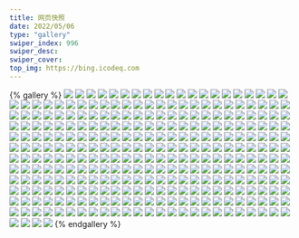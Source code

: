 ```yaml
---
title: 网页快照
date: 2022/05/06 
type: "gallery" 
swiper_index: 996
swiper_desc: 
swiper_cover: 
top_img: https://bing.icodeq.com 
---
```


{% gallery %}
![](https://alist.learnonly.xyz/d/!网页快照/todo.learnonly.xyz/2022-11-30_03-58-59.png)
![](https://alist.learnonly.xyz/d/!网页快照/todo.learnonly.xyz/2022-11-28_02-22-49.png)
![](https://alist.learnonly.xyz/d/!网页快照/todo.learnonly.xyz/2022-11-29_02-21-28.png)
![](https://alist.learnonly.xyz/d/!网页快照/todo.learnonly.xyz/2022-11-30_06-58-34.png)
![](https://alist.learnonly.xyz/d/!网页快照/todo.learnonly.xyz/2022-11-30_15-58-41.png)
![](https://alist.learnonly.xyz/d/!网页快照/todo.learnonly.xyz/2022-11-28_15-58-39.png)
![](https://alist.learnonly.xyz/d/!网页快照/todo.learnonly.xyz/2022-11-29_06-58-39.png)
![](https://alist.learnonly.xyz/d/!网页快照/todo.learnonly.xyz/2022-11-30_21-59-00.png)
![](https://alist.learnonly.xyz/d/!网页快照/todo.learnonly.xyz/2022-11-28_03-58-35.png)
![](https://alist.learnonly.xyz/d/!网页快照/todo.learnonly.xyz/2022-11-28_06-59-44.png)
![](https://alist.learnonly.xyz/d/!网页快照/todo.learnonly.xyz/2022-11-30_13-22-28.png)
![](https://alist.learnonly.xyz/d/!网页快照/todo.learnonly.xyz/2022-11-29_16-00-58.png)
![](https://alist.learnonly.xyz/d/!网页快照/todo.learnonly.xyz/2022-11-30_09-59-04.png)
![](https://alist.learnonly.xyz/d/!网页快照/todo.learnonly.xyz/2022-11-28_13-18-39.png)
![](https://alist.learnonly.xyz/d/!网页快照/todo.learnonly.xyz/2022-11-30_13-22-20.png)
![](https://alist.learnonly.xyz/d/!网页快照/todo.learnonly.xyz/2022-11-30_09-58-56.png)
![](https://alist.learnonly.xyz/d/!网页快照/todo.learnonly.xyz/2022-11-30_06-58-42.png)
![](https://alist.learnonly.xyz/d/!网页快照/todo.learnonly.xyz/2022-11-29_09-58-35.png)
![](https://alist.learnonly.xyz/d/!网页快照/todo.learnonly.xyz/2022-11-29_06-58-32.png)
![](https://alist.learnonly.xyz/d/!网页快照/todo.learnonly.xyz/2022-11-30_18-58-40.png)
![](https://alist.learnonly.xyz/d/!网页快照/todo.learnonly.xyz/2022-11-28_09-58-32.png)
![](https://alist.learnonly.xyz/d/!网页快照/todo.learnonly.xyz/2022-11-29_09-58-43.png)
![](https://alist.learnonly.xyz/d/!网页快照/todo.learnonly.xyz/2022-11-29_16-00-51.png)
![](https://alist.learnonly.xyz/d/!网页快照/todo.learnonly.xyz/2022-11-29_21-58-46.png)
![](https://alist.learnonly.xyz/d/!网页快照/todo.learnonly.xyz/2022-11-28_13-18-31.png)
![](https://alist.learnonly.xyz/d/!网页快照/todo.learnonly.xyz/2022-11-28_21-59-13.png)
![](https://alist.learnonly.xyz/d/!网页快照/todo.learnonly.xyz/2022-11-30_15-58-34.png)
![](https://alist.learnonly.xyz/d/!网页快照/todo.learnonly.xyz/2022-11-30_03-59-06.png)
![](https://alist.learnonly.xyz/d/!网页快照/todo.learnonly.xyz/2022-11-28_18-58-21.png)
![](https://alist.learnonly.xyz/d/!网页快照/todo.learnonly.xyz/2022-11-29_13-17-50.png)
![](https://alist.learnonly.xyz/d/!网页快照/todo.learnonly.xyz/2022-11-28_02-22-57.png)
![](https://alist.learnonly.xyz/d/!网页快照/todo.learnonly.xyz/2022-11-28_09-58-41.png)
![](https://alist.learnonly.xyz/d/!网页快照/todo.learnonly.xyz/2022-11-29_21-58-54.png)
![](https://alist.learnonly.xyz/d/!网页快照/todo.learnonly.xyz/2022-11-30_18-58-49.png)
![](https://alist.learnonly.xyz/d/!网页快照/todo.learnonly.xyz/2022-11-29_18-58-50.png)
![](https://alist.learnonly.xyz/d/!网页快照/todo.learnonly.xyz/2022-11-28_03-58-28.png)
![](https://alist.learnonly.xyz/d/!网页快照/todo.learnonly.xyz/2022-11-28_06-59-35.png)
![](https://alist.learnonly.xyz/d/!网页快照/todo.learnonly.xyz/2022-11-29_03-59-06.png)
![](https://alist.learnonly.xyz/d/!网页快照/todo.learnonly.xyz/2022-11-29_03-58-57.png)
![](https://alist.learnonly.xyz/d/!网页快照/todo.learnonly.xyz/2022-11-28_21-59-21.png)
![](https://alist.learnonly.xyz/d/!网页快照/todo.learnonly.xyz/2022-11-28_18-58-14.png)
![](https://alist.learnonly.xyz/d/!网页快照/todo.learnonly.xyz/2022-11-29_02-21-21.png)
![](https://alist.learnonly.xyz/d/!网页快照/todo.learnonly.xyz/2022-11-30_21-58-52.png)
![](https://alist.learnonly.xyz/d/!网页快照/todo.learnonly.xyz/2022-11-28_15-58-30.png)
![](https://alist.learnonly.xyz/d/!网页快照/todo.learnonly.xyz/2022-11-29_13-17-41.png)
![](https://alist.learnonly.xyz/d/!网页快照/todo.learnonly.xyz/2022-11-29_18-58-57.png)
![](https://alist.learnonly.xyz/d/!网页快照/space.bilibili.com/2022-11-29_15-56-09.png)
![](https://alist.learnonly.xyz/d/!网页快照/space.bilibili.com/2022-11-28_15-55-35.png)
![](https://alist.learnonly.xyz/d/!网页快照/space.bilibili.com/2022-11-30_03-56-01.png)
![](https://alist.learnonly.xyz/d/!网页快照/space.bilibili.com/2022-11-29_06-55-46.png)
![](https://alist.learnonly.xyz/d/!网页快照/space.bilibili.com/2022-11-29_21-55-43.png)
![](https://alist.learnonly.xyz/d/!网页快照/space.bilibili.com/2022-11-28_06-56-17.png)
![](https://alist.learnonly.xyz/d/!网页快照/space.bilibili.com/2022-11-29_13-14-44.png)
![](https://alist.learnonly.xyz/d/!网页快照/space.bilibili.com/2022-11-28_02-19-51.png)
![](https://alist.learnonly.xyz/d/!网页快照/space.bilibili.com/2022-11-28_03-55-31.png)
![](https://alist.learnonly.xyz/d/!网页快照/space.bilibili.com/2022-11-30_18-55-39.png)
![](https://alist.learnonly.xyz/d/!网页快照/space.bilibili.com/2022-11-30_09-55-52.png)
![](https://alist.learnonly.xyz/d/!网页快照/space.bilibili.com/2022-11-29_18-55-39.png)
![](https://alist.learnonly.xyz/d/!网页快照/space.bilibili.com/2022-11-30_13-18-56.png)
![](https://alist.learnonly.xyz/d/!网页快照/space.bilibili.com/2022-11-30_15-55-47.png)
![](https://alist.learnonly.xyz/d/!网页快照/space.bilibili.com/2022-11-30_06-55-30.png)
![](https://alist.learnonly.xyz/d/!网页快照/space.bilibili.com/2022-11-29_03-55-40.png)
![](https://alist.learnonly.xyz/d/!网页快照/space.bilibili.com/2022-11-29_02-18-15.png)
![](https://alist.learnonly.xyz/d/!网页快照/space.bilibili.com/2022-11-28_09-55-38.png)
![](https://alist.learnonly.xyz/d/!网页快照/space.bilibili.com/2022-11-28_21-55-58.png)
![](https://alist.learnonly.xyz/d/!网页快照/space.bilibili.com/2022-11-28_13-15-32.png)
![](https://alist.learnonly.xyz/d/!网页快照/space.bilibili.com/2022-11-28_18-55-48.png)
![](https://alist.learnonly.xyz/d/!网页快照/space.bilibili.com/2022-11-29_09-55-35.png)
![](https://alist.learnonly.xyz/d/!网页快照/space.bilibili.com/2022-11-30_21-55-42.png)
![](https://alist.learnonly.xyz/d/!网页快照/read.learnonly.xyz/2022-11-29_03-58-22.png)
![](https://alist.learnonly.xyz/d/!网页快照/read.learnonly.xyz/2022-11-30_06-58-00.png)
![](https://alist.learnonly.xyz/d/!网页快照/read.learnonly.xyz/2022-11-29_21-58-17.png)
![](https://alist.learnonly.xyz/d/!网页快照/read.learnonly.xyz/2022-11-28_06-59-08.png)
![](https://alist.learnonly.xyz/d/!网页快照/read.learnonly.xyz/2022-11-28_09-58-08.png)
![](https://alist.learnonly.xyz/d/!网页快照/read.learnonly.xyz/2022-11-29_18-58-05.png)
![](https://alist.learnonly.xyz/d/!网页快照/read.learnonly.xyz/2022-11-28_02-22-20.png)
![](https://alist.learnonly.xyz/d/!网页快照/read.learnonly.xyz/2022-11-29_16-00-06.png)
![](https://alist.learnonly.xyz/d/!网页快照/read.learnonly.xyz/2022-11-30_03-58-32.png)
![](https://alist.learnonly.xyz/d/!网页快照/read.learnonly.xyz/2022-11-28_21-58-33.png)
![](https://alist.learnonly.xyz/d/!网页快照/read.learnonly.xyz/2022-11-30_13-21-44.png)
![](https://alist.learnonly.xyz/d/!网页快照/read.learnonly.xyz/2022-11-28_13-17-56.png)
![](https://alist.learnonly.xyz/d/!网页快照/read.learnonly.xyz/2022-11-30_18-58-11.png)
![](https://alist.learnonly.xyz/d/!网页快照/read.learnonly.xyz/2022-11-28_18-57-55.png)
![](https://alist.learnonly.xyz/d/!网页快照/read.learnonly.xyz/2022-11-29_06-58-03.png)
![](https://alist.learnonly.xyz/d/!网页快照/read.learnonly.xyz/2022-11-28_03-58-01.png)
![](https://alist.learnonly.xyz/d/!网页快照/read.learnonly.xyz/2022-11-29_13-17-10.png)
![](https://alist.learnonly.xyz/d/!网页快照/read.learnonly.xyz/2022-11-30_21-58-23.png)
![](https://alist.learnonly.xyz/d/!网页快照/read.learnonly.xyz/2022-11-29_02-20-49.png)
![](https://alist.learnonly.xyz/d/!网页快照/read.learnonly.xyz/2022-11-28_15-58-04.png)
![](https://alist.learnonly.xyz/d/!网页快照/read.learnonly.xyz/2022-11-30_09-58-23.png)
![](https://alist.learnonly.xyz/d/!网页快照/read.learnonly.xyz/2022-11-29_09-58-11.png)
![](https://alist.learnonly.xyz/d/!网页快照/read.learnonly.xyz/2022-11-30_15-58-12.png)
![](https://alist.learnonly.xyz/d/!网页快照/vercel.pighog.repl.co/2022-11-30_06-56-03.png)
![](https://alist.learnonly.xyz/d/!网页快照/vercel.pighog.repl.co/2022-11-30_21-56-28.png)
![](https://alist.learnonly.xyz/d/!网页快照/vercel.pighog.repl.co/2022-11-28_02-20-24.png)
![](https://alist.learnonly.xyz/d/!网页快照/vercel.pighog.repl.co/2022-11-29_13-15-17.png)
![](https://alist.learnonly.xyz/d/!网页快照/vercel.pighog.repl.co/2022-11-29_09-56-08.png)
![](https://alist.learnonly.xyz/d/!网页快照/vercel.pighog.repl.co/2022-11-30_13-19-29.png)
![](https://alist.learnonly.xyz/d/!网页快照/vercel.pighog.repl.co/2022-11-30_03-56-38.png)
![](https://alist.learnonly.xyz/d/!网页快照/vercel.pighog.repl.co/2022-11-28_09-56-10.png)
![](https://alist.learnonly.xyz/d/!网页快照/vercel.pighog.repl.co/2022-11-28_21-56-31.png)
![](https://alist.learnonly.xyz/d/!网页快照/vercel.pighog.repl.co/2022-11-28_13-16-05.png)
![](https://alist.learnonly.xyz/d/!网页快照/vercel.pighog.repl.co/2022-11-29_18-56-11.png)
![](https://alist.learnonly.xyz/d/!网页快照/vercel.pighog.repl.co/2022-11-29_06-56-19.png)
![](https://alist.learnonly.xyz/d/!网页快照/vercel.pighog.repl.co/2022-11-29_15-56-42.png)
![](https://alist.learnonly.xyz/d/!网页快照/vercel.pighog.repl.co/2022-11-29_02-18-47.png)
![](https://alist.learnonly.xyz/d/!网页快照/vercel.pighog.repl.co/2022-11-28_06-56-54.png)
![](https://alist.learnonly.xyz/d/!网页快照/vercel.pighog.repl.co/2022-11-29_21-56-16.png)
![](https://alist.learnonly.xyz/d/!网页快照/vercel.pighog.repl.co/2022-11-28_03-56-05.png)
![](https://alist.learnonly.xyz/d/!网页快照/vercel.pighog.repl.co/2022-11-30_09-56-24.png)
![](https://alist.learnonly.xyz/d/!网页快照/vercel.pighog.repl.co/2022-11-29_03-56-14.png)
![](https://alist.learnonly.xyz/d/!网页快照/vercel.pighog.repl.co/2022-11-28_15-56-07.png)
![](https://alist.learnonly.xyz/d/!网页快照/vercel.pighog.repl.co/2022-11-30_18-56-15.png)
![](https://alist.learnonly.xyz/d/!网页快照/vercel.pighog.repl.co/2022-11-30_15-56-20.png)
![](https://alist.learnonly.xyz/d/!网页快照/vercel.pighog.repl.co/2022-11-28_18-56-18.png)
![](https://alist.learnonly.xyz/d/!网页快照/uptime.pighog.repl.co/2022-11-28_02-21-02.png)
![](https://alist.learnonly.xyz/d/!网页快照/uptime.pighog.repl.co/2022-11-30_03-57-21.png)
![](https://alist.learnonly.xyz/d/!网页快照/uptime.pighog.repl.co/2022-11-28_03-56-44.png)
![](https://alist.learnonly.xyz/d/!网页快照/uptime.pighog.repl.co/2022-11-29_21-57-02.png)
![](https://alist.learnonly.xyz/d/!网页快照/uptime.pighog.repl.co/2022-11-28_18-56-41.png)
![](https://alist.learnonly.xyz/d/!网页快照/uptime.pighog.repl.co/2022-11-29_02-19-35.png)
![](https://alist.learnonly.xyz/d/!网页快照/uptime.pighog.repl.co/2022-11-30_13-20-30.png)
![](https://alist.learnonly.xyz/d/!网页快照/uptime.pighog.repl.co/2022-11-29_03-57-13.png)
![](https://alist.learnonly.xyz/d/!网页快照/uptime.pighog.repl.co/2022-11-30_21-57-07.png)
![](https://alist.learnonly.xyz/d/!网页快照/uptime.pighog.repl.co/2022-11-30_06-56-48.png)
![](https://alist.learnonly.xyz/d/!网页快照/uptime.pighog.repl.co/2022-11-29_09-56-58.png)
![](https://alist.learnonly.xyz/d/!网页快照/uptime.pighog.repl.co/2022-11-29_06-56-55.png)
![](https://alist.learnonly.xyz/d/!网页快照/uptime.pighog.repl.co/2022-11-28_09-56-58.png)
![](https://alist.learnonly.xyz/d/!网页快照/uptime.pighog.repl.co/2022-11-28_13-16-42.png)
![](https://alist.learnonly.xyz/d/!网页快照/uptime.pighog.repl.co/2022-11-30_18-57-07.png)
![](https://alist.learnonly.xyz/d/!网页快照/uptime.pighog.repl.co/2022-11-29_13-16-01.png)
![](https://alist.learnonly.xyz/d/!网页快照/uptime.pighog.repl.co/2022-11-28_15-56-49.png)
![](https://alist.learnonly.xyz/d/!网页快照/uptime.pighog.repl.co/2022-11-28_06-57-50.png)
![](https://alist.learnonly.xyz/d/!网页快照/uptime.pighog.repl.co/2022-11-30_15-56-57.png)
![](https://alist.learnonly.xyz/d/!网页快照/uptime.pighog.repl.co/2022-11-28_21-57-15.png)
![](https://alist.learnonly.xyz/d/!网页快照/uptime.pighog.repl.co/2022-11-29_15-58-50.png)
![](https://alist.learnonly.xyz/d/!网页快照/uptime.pighog.repl.co/2022-11-30_09-57-04.png)
![](https://alist.learnonly.xyz/d/!网页快照/uptime.pighog.repl.co/2022-11-29_18-56-50.png)
![](https://alist.learnonly.xyz/d/!网页快照/docs.learnonly.xyz/2022-11-30_09-58-41.png)
![](https://alist.learnonly.xyz/d/!网页快照/docs.learnonly.xyz/2022-11-28_06-59-22.png)
![](https://alist.learnonly.xyz/d/!网页快照/docs.learnonly.xyz/2022-11-28_03-58-14.png)
![](https://alist.learnonly.xyz/d/!网页快照/docs.learnonly.xyz/2022-11-29_13-17-27.png)
![](https://alist.learnonly.xyz/d/!网页快照/docs.learnonly.xyz/2022-11-29_21-58-28.png)
![](https://alist.learnonly.xyz/d/!网页快照/docs.learnonly.xyz/2022-11-29_18-58-27.png)
![](https://alist.learnonly.xyz/d/!网页快照/docs.learnonly.xyz/2022-11-29_06-58-17.png)
![](https://alist.learnonly.xyz/d/!网页快照/docs.learnonly.xyz/2022-11-30_18-58-22.png)
![](https://alist.learnonly.xyz/d/!网页快照/docs.learnonly.xyz/2022-11-28_02-22-34.png)
![](https://alist.learnonly.xyz/d/!网页快照/docs.learnonly.xyz/2022-11-30_21-58-34.png)
![](https://alist.learnonly.xyz/d/!网页快照/docs.learnonly.xyz/2022-11-28_18-58-02.png)
![](https://alist.learnonly.xyz/d/!网页快照/docs.learnonly.xyz/2022-11-29_02-21-03.png)
![](https://alist.learnonly.xyz/d/!网页快照/docs.learnonly.xyz/2022-11-29_03-58-38.png)
![](https://alist.learnonly.xyz/d/!网页快照/docs.learnonly.xyz/2022-11-30_15-58-26.png)
![](https://alist.learnonly.xyz/d/!网页快照/docs.learnonly.xyz/2022-11-29_16-00-37.png)
![](https://alist.learnonly.xyz/d/!网页快照/docs.learnonly.xyz/2022-11-28_15-58-15.png)
![](https://alist.learnonly.xyz/d/!网页快照/docs.learnonly.xyz/2022-11-28_13-18-16.png)
![](https://alist.learnonly.xyz/d/!网页快照/docs.learnonly.xyz/2022-11-28_09-58-21.png)
![](https://alist.learnonly.xyz/d/!网页快照/docs.learnonly.xyz/2022-11-30_13-21-58.png)
![](https://alist.learnonly.xyz/d/!网页快照/docs.learnonly.xyz/2022-11-28_21-58-47.png)
![](https://alist.learnonly.xyz/d/!网页快照/docs.learnonly.xyz/2022-11-30_03-58-47.png)
![](https://alist.learnonly.xyz/d/!网页快照/docs.learnonly.xyz/2022-11-29_09-58-21.png)
![](https://alist.learnonly.xyz/d/!网页快照/docs.learnonly.xyz/2022-11-30_06-58-18.png)
![](https://alist.learnonly.xyz/d/!网页快照/alist.learnonly.xyz/2022-11-30_03-55-49.png)
![](https://alist.learnonly.xyz/d/!网页快照/alist.learnonly.xyz/2022-11-28_21-55-47.png)
![](https://alist.learnonly.xyz/d/!网页快照/alist.learnonly.xyz/2022-11-30_15-55-35.png)
![](https://alist.learnonly.xyz/d/!网页快照/alist.learnonly.xyz/2022-11-29_06-55-36.png)
![](https://alist.learnonly.xyz/d/!网页快照/alist.learnonly.xyz/2022-11-28_18-55-33.png)
![](https://alist.learnonly.xyz/d/!网页快照/alist.learnonly.xyz/2022-11-29_18-55-28.png)
![](https://alist.learnonly.xyz/d/!网页快照/alist.learnonly.xyz/2022-11-30_18-55-29.png)
![](https://alist.learnonly.xyz/d/!网页快照/alist.learnonly.xyz/2022-11-28_09-55-27.png)
![](https://alist.learnonly.xyz/d/!网页快照/alist.learnonly.xyz/2022-11-28_03-55-21.png)
![](https://alist.learnonly.xyz/d/!网页快照/alist.learnonly.xyz/2022-11-28_13-15-20.png)
![](https://alist.learnonly.xyz/d/!网页快照/alist.learnonly.xyz/2022-11-30_13-18-46.png)
![](https://alist.learnonly.xyz/d/!网页快照/alist.learnonly.xyz/2022-11-29_03-55-29.png)
![](https://alist.learnonly.xyz/d/!网页快照/alist.learnonly.xyz/2022-11-28_15-55-24.png)
![](https://alist.learnonly.xyz/d/!网页快照/alist.learnonly.xyz/2022-11-30_21-55-28.png)
![](https://alist.learnonly.xyz/d/!网页快照/alist.learnonly.xyz/2022-11-28_06-56-04.png)
![](https://alist.learnonly.xyz/d/!网页快照/alist.learnonly.xyz/2022-11-30_09-55-41.png)
![](https://alist.learnonly.xyz/d/!网页快照/alist.learnonly.xyz/2022-11-29_15-55-57.png)
![](https://alist.learnonly.xyz/d/!网页快照/alist.learnonly.xyz/2022-11-29_21-55-34.png)
![](https://alist.learnonly.xyz/d/!网页快照/alist.learnonly.xyz/2022-11-29_09-55-26.png)
![](https://alist.learnonly.xyz/d/!网页快照/alist.learnonly.xyz/2022-11-30_06-55-19.png)
![](https://alist.learnonly.xyz/d/!网页快照/alist.learnonly.xyz/2022-11-28_02-19-40.png)
![](https://alist.learnonly.xyz/d/!网页快照/alist.learnonly.xyz/2022-11-29_02-18-05.png)
![](https://alist.learnonly.xyz/d/!网页快照/alist.learnonly.xyz/2022-11-29_13-14-33.png)
![](https://alist.learnonly.xyz/d/!网页快照/time.piged.repl.co/2022-11-28_15-56-57.png)
![](https://alist.learnonly.xyz/d/!网页快照/time.piged.repl.co/2022-11-29_02-19-42.png)
![](https://alist.learnonly.xyz/d/!网页快照/time.piged.repl.co/2022-11-29_09-57-05.png)
![](https://alist.learnonly.xyz/d/!网页快照/time.piged.repl.co/2022-11-28_13-16-49.png)
![](https://alist.learnonly.xyz/d/!网页快照/time.piged.repl.co/2022-11-29_03-57-20.png)
![](https://alist.learnonly.xyz/d/!网页快照/time.piged.repl.co/2022-11-28_09-57-05.png)
![](https://alist.learnonly.xyz/d/!网页快照/time.piged.repl.co/2022-11-28_03-56-51.png)
![](https://alist.learnonly.xyz/d/!网页快照/time.piged.repl.co/2022-11-28_02-21-10.png)
![](https://alist.learnonly.xyz/d/!网页快照/time.piged.repl.co/2022-11-30_06-56-55.png)
![](https://alist.learnonly.xyz/d/!网页快照/time.piged.repl.co/2022-11-29_15-58-59.png)
![](https://alist.learnonly.xyz/d/!网页快照/time.piged.repl.co/2022-11-30_18-57-14.png)
![](https://alist.learnonly.xyz/d/!网页快照/time.piged.repl.co/2022-11-29_21-57-09.png)
![](https://alist.learnonly.xyz/d/!网页快照/time.piged.repl.co/2022-11-28_21-57-22.png)
![](https://alist.learnonly.xyz/d/!网页快照/time.piged.repl.co/2022-11-30_13-20-37.png)
![](https://alist.learnonly.xyz/d/!网页快照/time.piged.repl.co/2022-11-28_18-56-48.png)
![](https://alist.learnonly.xyz/d/!网页快照/time.piged.repl.co/2022-11-30_21-57-15.png)
![](https://alist.learnonly.xyz/d/!网页快照/time.piged.repl.co/2022-11-30_09-57-11.png)
![](https://alist.learnonly.xyz/d/!网页快照/time.piged.repl.co/2022-11-30_15-57-05.png)
![](https://alist.learnonly.xyz/d/!网页快照/time.piged.repl.co/2022-11-29_18-56-58.png)
![](https://alist.learnonly.xyz/d/!网页快照/time.piged.repl.co/2022-11-29_13-16-09.png)
![](https://alist.learnonly.xyz/d/!网页快照/time.piged.repl.co/2022-11-29_06-57-03.png)
![](https://alist.learnonly.xyz/d/!网页快照/time.piged.repl.co/2022-11-30_03-57-28.png)
![](https://alist.learnonly.xyz/d/!网页快照/time.piged.repl.co/2022-11-28_06-57-57.png)
![](https://alist.learnonly.xyz/d/!网页快照/news.pigp.repl.co/2022-11-28_15-56-42.png)
![](https://alist.learnonly.xyz/d/!网页快照/news.pigp.repl.co/2022-11-28_03-56-36.png)
![](https://alist.learnonly.xyz/d/!网页快照/news.pigp.repl.co/2022-11-29_21-56-54.png)
![](https://alist.learnonly.xyz/d/!网页快照/news.pigp.repl.co/2022-11-29_02-19-27.png)
![](https://alist.learnonly.xyz/d/!网页快照/news.pigp.repl.co/2022-11-29_03-57-05.png)
![](https://alist.learnonly.xyz/d/!网页快照/news.pigp.repl.co/2022-11-30_15-56-49.png)
![](https://alist.learnonly.xyz/d/!网页快照/news.pigp.repl.co/2022-11-28_18-56-33.png)
![](https://alist.learnonly.xyz/d/!网页快照/news.pigp.repl.co/2022-11-30_13-20-22.png)
![](https://alist.learnonly.xyz/d/!网页快照/news.pigp.repl.co/2022-11-30_18-57-00.png)
![](https://alist.learnonly.xyz/d/!网页快照/news.pigp.repl.co/2022-11-28_06-57-40.png)
![](https://alist.learnonly.xyz/d/!网页快照/news.pigp.repl.co/2022-11-30_09-56-56.png)
![](https://alist.learnonly.xyz/d/!网页快照/news.pigp.repl.co/2022-11-28_21-57-07.png)
![](https://alist.learnonly.xyz/d/!网页快照/news.pigp.repl.co/2022-11-30_06-56-41.png)
![](https://alist.learnonly.xyz/d/!网页快照/news.pigp.repl.co/2022-11-29_18-56-42.png)
![](https://alist.learnonly.xyz/d/!网页快照/news.pigp.repl.co/2022-11-30_21-57-00.png)
![](https://alist.learnonly.xyz/d/!网页快照/news.pigp.repl.co/2022-11-29_15-58-43.png)
![](https://alist.learnonly.xyz/d/!网页快照/news.pigp.repl.co/2022-11-29_06-56-48.png)
![](https://alist.learnonly.xyz/d/!网页快照/news.pigp.repl.co/2022-11-28_09-56-51.png)
![](https://alist.learnonly.xyz/d/!网页快照/news.pigp.repl.co/2022-11-28_13-16-34.png)
![](https://alist.learnonly.xyz/d/!网页快照/news.pigp.repl.co/2022-11-29_13-15-53.png)
![](https://alist.learnonly.xyz/d/!网页快照/news.pigp.repl.co/2022-11-28_02-20-54.png)
![](https://alist.learnonly.xyz/d/!网页快照/news.pigp.repl.co/2022-11-30_03-57-13.png)
![](https://alist.learnonly.xyz/d/!网页快照/news.pigp.repl.co/2022-11-29_09-56-50.png)
![](https://alist.learnonly.xyz/d/!网页快照/pighog.vercel.app/2022-11-29_03-55-59.png)
![](https://alist.learnonly.xyz/d/!网页快照/pighog.vercel.app/2022-11-30_21-56-11.png)
![](https://alist.learnonly.xyz/d/!网页快照/pighog.vercel.app/2022-11-28_06-56-37.png)
![](https://alist.learnonly.xyz/d/!网页快照/pighog.vercel.app/2022-11-28_03-55-49.png)
![](https://alist.learnonly.xyz/d/!网页快照/pighog.vercel.app/2022-11-29_13-15-01.png)
![](https://alist.learnonly.xyz/d/!网页快照/pighog.vercel.app/2022-11-28_15-55-51.png)
![](https://alist.learnonly.xyz/d/!网页快照/pighog.vercel.app/2022-11-28_18-56-05.png)
![](https://alist.learnonly.xyz/d/!网页快照/pighog.vercel.app/2022-11-30_09-56-08.png)
![](https://alist.learnonly.xyz/d/!网页快照/pighog.vercel.app/2022-11-30_15-56-04.png)
![](https://alist.learnonly.xyz/d/!网页快照/pighog.vercel.app/2022-11-29_18-55-55.png)
![](https://alist.learnonly.xyz/d/!网页快照/pighog.vercel.app/2022-11-28_02-20-08.png)
![](https://alist.learnonly.xyz/d/!网页快照/pighog.vercel.app/2022-11-30_06-55-46.png)
![](https://alist.learnonly.xyz/d/!网页快照/pighog.vercel.app/2022-11-29_06-56-03.png)
![](https://alist.learnonly.xyz/d/!网页快照/pighog.vercel.app/2022-11-30_03-56-18.png)
![](https://alist.learnonly.xyz/d/!网页快照/pighog.vercel.app/2022-11-30_13-19-12.png)
![](https://alist.learnonly.xyz/d/!网页快照/pighog.vercel.app/2022-11-30_18-55-58.png)
![](https://alist.learnonly.xyz/d/!网页快照/pighog.vercel.app/2022-11-29_21-55-59.png)
![](https://alist.learnonly.xyz/d/!网页快照/pighog.vercel.app/2022-11-29_02-18-31.png)
![](https://alist.learnonly.xyz/d/!网页快照/pighog.vercel.app/2022-11-28_13-15-49.png)
![](https://alist.learnonly.xyz/d/!网页快照/pighog.vercel.app/2022-11-28_21-56-15.png)
![](https://alist.learnonly.xyz/d/!网页快照/pighog.vercel.app/2022-11-28_09-55-55.png)
![](https://alist.learnonly.xyz/d/!网页快照/pighog.vercel.app/2022-11-29_15-56-26.png)
![](https://alist.learnonly.xyz/d/!网页快照/pighog.vercel.app/2022-11-29_09-55-52.png)
![](https://alist.learnonly.xyz/d/!网页快照/img.pighog.repl.co/2022-11-29_03-56-08.png)
![](https://alist.learnonly.xyz/d/!网页快照/img.pighog.repl.co/2022-11-28_06-56-47.png)
![](https://alist.learnonly.xyz/d/!网页快照/img.pighog.repl.co/2022-11-29_09-56-02.png)
![](https://alist.learnonly.xyz/d/!网页快照/img.pighog.repl.co/2022-11-30_13-19-22.png)
![](https://alist.learnonly.xyz/d/!网页快照/img.pighog.repl.co/2022-11-30_15-56-14.png)
![](https://alist.learnonly.xyz/d/!网页快照/img.pighog.repl.co/2022-11-29_21-56-09.png)
![](https://alist.learnonly.xyz/d/!网页快照/img.pighog.repl.co/2022-11-28_09-56-04.png)
![](https://alist.learnonly.xyz/d/!网页快照/img.pighog.repl.co/2022-11-28_15-56-01.png)
![](https://alist.learnonly.xyz/d/!网页快照/img.pighog.repl.co/2022-11-29_02-18-40.png)
![](https://alist.learnonly.xyz/d/!网页快照/img.pighog.repl.co/2022-11-28_13-15-58.png)
![](https://alist.learnonly.xyz/d/!网页快照/img.pighog.repl.co/2022-11-30_03-56-31.png)
![](https://alist.learnonly.xyz/d/!网页快照/img.pighog.repl.co/2022-11-30_06-55-56.png)
![](https://alist.learnonly.xyz/d/!网页快照/img.pighog.repl.co/2022-11-28_21-56-24.png)
![](https://alist.learnonly.xyz/d/!网页快照/img.pighog.repl.co/2022-11-29_15-56-35.png)
![](https://alist.learnonly.xyz/d/!网页快照/img.pighog.repl.co/2022-11-29_13-15-10.png)
![](https://alist.learnonly.xyz/d/!网页快照/img.pighog.repl.co/2022-11-30_09-56-18.png)
![](https://alist.learnonly.xyz/d/!网页快照/img.pighog.repl.co/2022-11-28_02-20-17.png)
![](https://alist.learnonly.xyz/d/!网页快照/img.pighog.repl.co/2022-11-28_03-55-59.png)
![](https://alist.learnonly.xyz/d/!网页快照/img.pighog.repl.co/2022-11-29_18-56-05.png)
![](https://alist.learnonly.xyz/d/!网页快照/img.pighog.repl.co/2022-11-29_06-56-12.png)
![](https://alist.learnonly.xyz/d/!网页快照/img.pighog.repl.co/2022-11-30_21-56-21.png)
![](https://alist.learnonly.xyz/d/!网页快照/img.pighog.repl.co/2022-11-28_18-56-11.png)
![](https://alist.learnonly.xyz/d/!网页快照/img.pighog.repl.co/2022-11-30_18-56-08.png)
![](https://alist.learnonly.xyz/d/!网页快照/blog.learnonly.xyz/2022-11-28_09-55-47.png)
![](https://alist.learnonly.xyz/d/!网页快照/blog.learnonly.xyz/2022-11-30_03-56-10.png)
![](https://alist.learnonly.xyz/d/!网页快照/blog.learnonly.xyz/2022-11-29_21-55-52.png)
![](https://alist.learnonly.xyz/d/!网页快照/blog.learnonly.xyz/2022-11-29_02-18-24.png)
![](https://alist.learnonly.xyz/d/!网页快照/blog.learnonly.xyz/2022-11-28_06-56-29.png)
![](https://alist.learnonly.xyz/d/!网页快照/blog.learnonly.xyz/2022-11-28_21-56-07.png)
![](https://alist.learnonly.xyz/d/!网页快照/blog.learnonly.xyz/2022-11-29_18-55-48.png)
![](https://alist.learnonly.xyz/d/!网页快照/blog.learnonly.xyz/2022-11-30_09-56-00.png)
![](https://alist.learnonly.xyz/d/!网页快照/blog.learnonly.xyz/2022-11-28_02-20-00.png)
![](https://alist.learnonly.xyz/d/!网页快照/blog.learnonly.xyz/2022-11-30_15-55-57.png)
![](https://alist.learnonly.xyz/d/!网页快照/blog.learnonly.xyz/2022-11-30_18-55-49.png)
![](https://alist.learnonly.xyz/d/!网页快照/blog.learnonly.xyz/2022-11-29_06-55-55.png)
![](https://alist.learnonly.xyz/d/!网页快照/blog.learnonly.xyz/2022-11-29_15-56-18.png)
![](https://alist.learnonly.xyz/d/!网页快照/blog.learnonly.xyz/2022-11-28_15-55-44.png)
![](https://alist.learnonly.xyz/d/!网页快照/blog.learnonly.xyz/2022-11-30_21-55-52.png)
![](https://alist.learnonly.xyz/d/!网页快照/blog.learnonly.xyz/2022-11-28_13-15-41.png)
![](https://alist.learnonly.xyz/d/!网页快照/blog.learnonly.xyz/2022-11-29_09-55-44.png)
![](https://alist.learnonly.xyz/d/!网页快照/blog.learnonly.xyz/2022-11-28_03-55-41.png)
![](https://alist.learnonly.xyz/d/!网页快照/blog.learnonly.xyz/2022-11-28_18-55-57.png)
![](https://alist.learnonly.xyz/d/!网页快照/blog.learnonly.xyz/2022-11-29_03-55-50.png)
![](https://alist.learnonly.xyz/d/!网页快照/blog.learnonly.xyz/2022-11-30_13-19-05.png)
![](https://alist.learnonly.xyz/d/!网页快照/blog.learnonly.xyz/2022-11-30_06-55-39.png)
![](https://alist.learnonly.xyz/d/!网页快照/blog.learnonly.xyz/2022-11-29_13-14-53.png)
{% endgallery %}
